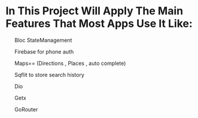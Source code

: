 # In This Project Will Apply The Main Features That Most Apps Use It Like:
<ul>Bloc StateManagement</ul>
<ul>Firebase for phone auth</ul>
<ul>Maps== (Directions , Places , auto complete)</ul>
<ul>Sqflit to store search history</ul>
<ul>Dio</ul>
<ul>Getx</ul>
<ul>GoRouter</ul>
